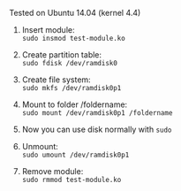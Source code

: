 Tested on Ubuntu 14.04 (kernel 4.4)

1. Insert module:  
`sudo insmod test-module.ko`

2. Create partition table:  
`sudo fdisk /dev/ramdisk0`

3. Create file system:  
`sudo mkfs /dev/ramdisk0p1`

4. Mount to folder /foldername:  
`sudo mount /dev/ramdisk0p1 /foldername`

5. Now you can use disk normally with `sudo`

5. Unmount:  
`sudo umount /dev/ramdisk0p1`

6. Remove module:  
`sudo rmmod test-module.ko`
